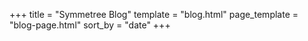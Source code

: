 +++
title = "Symmetree Blog"
template = "blog.html"
page_template = "blog-page.html"
sort_by = "date"
+++
